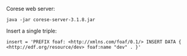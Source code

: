 Corese web server:

```
java -jar corese-server-3.1.8.jar
```


Insert a single triple:

```
insert = 'PREFIX foaf: <http://xmlns.com/foaf/0.1/> INSERT DATA { <http://edf.org/resource/dev> foaf:name "dev" . }'
```
